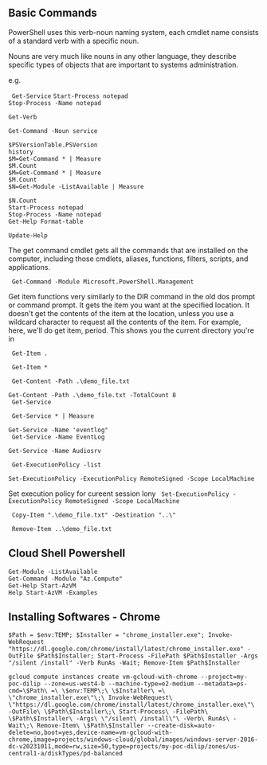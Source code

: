 Basic Commands
------------------------
PowerShell uses this verb-noun naming system,
each cmdlet name consists of a standard verb with a specific noun.


Nouns are very much like nouns in any other language,
they describe specific types of objects that are important to systems
administration.

e.g.

` Get-Service`
`Start-Process notepad`  
`Stop-Process -Name notepad`  

`Get-Verb`  

`Get-Command -Noun service`  



`$PSVersionTable.PSVersion`  
`history`  
`$M=Get-Command * | Measure`  
`$M.Count`  
`$M=Get-Command * | Measure`  
`$M.Count`  
`$N=Get-Module -ListAvailable | Measure`  

`$N.Count`  
`Start-Process notepad`  
`Stop-Process -Name notepad`  
`Get-Help Format-table`  

`Update-Help`  

The get command cmdlet gets all the commands that are installed on the computer,
including those cmdlets, aliases, functions, filters, scripts,
and applications.

` Get-Command -Module Microsoft.PowerShell.Management`  


Get item functions very similarly to the DIR command in the old dos
prompt or command prompt. It gets the item you want at the specified location.
It doesn't get the contents of the item at the location,
unless you use a wildcard character to request all the contents of the item.
For example, here, we'll do get item, period.
This shows you the current directory you're in

` Get-Item .`  

` Get-Item *`  

` Get-Content -Path .\demo_file.txt`

`Get-Content -Path .\demo_file.txt -TotalCount 8`  
` Get-Service`

` Get-Service * | Measure`  

`Get-Service -Name 'eventlog"`  
` Get-Service -Name EventLog` 

`Get-Service -Name Audiosrv` 


` Get-ExecutionPolicy -list`  

`Set-ExecutionPolicy -ExecutionPolicy RemoteSigned -Scope LocalMachine`  

Set execution policy for cureent session lony
` Set-ExecutionPolicy -ExecutionPolicy RemoteSigned -Scope LocalMachine`  


` Copy-Item ".\demo_file.txt" -Destination "..\"`  

` Remove-Item ..\demo_file.txt`  

Cloud Shell Powershell  
------------------------
`Get-Module -ListAvailable`  
`Get-Command -Module "Az.Compute"`  
`Get-Help Start-AzVM`  
`Help Start-AzVM -Examples`  


## Installing Softwares - Chrome
```
$Path = $env:TEMP; $Installer = "chrome_installer.exe"; Invoke-WebRequest "https://dl.google.com/chrome/install/latest/chrome_installer.exe" -OutFile $Path$Installer; Start-Process -FilePath $Path$Installer -Args "/silent /install" -Verb RunAs -Wait; Remove-Item $Path$Installer
```

```
gcloud compute instances create vm-gcloud-with-chrome --project=my-poc-dilip --zone=us-west4-b --machine-type=e2-medium --metadata=ps-cmd=\$Path\ =\ \$env:TEMP\;\ \$Installer\ =\ \"chrome_installer.exe\"\;\ Invoke-WebRequest\ \"https://dl.google.com/chrome/install/latest/chrome_installer.exe\"\ -OutFile\ \$Path\$Installer\;\ Start-Process\ -FilePath\ \$Path\$Installer\ -Args\ \"/silent\ /install\"\ -Verb\ RunAs\ -Wait\;\ Remove-Item\ \$Path\$Installer --create-disk=auto-delete=no,boot=yes,device-name=vm-gcloud-with-chrome,image=projects/windows-cloud/global/images/windows-server-2016-dc-v20231011,mode=rw,size=50,type=projects/my-poc-dilip/zones/us-central1-a/diskTypes/pd-balanced
```